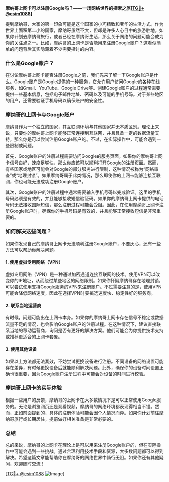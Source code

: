 **摩纳哥上网卡可以注册Google吗？——一场网络世界的探索之旅[[TG💪+ @esim1088](https://t.me/s/esim1088)]**

提到摩纳哥，大家的第一印象可能是这个国家的小巧精致和奢华的生活方式。作为世界上面积第二小的国家，摩纳哥虽然不大，但却是许多人心目中的旅游胜地。如果你计划去摩纳哥旅行，或者已经在摩纳哥生活，那么关于网络的问题可能会成为你的关注点之一。比如，摩纳哥的上网卡是否能用来注册Google账户？这看似简单的问题背后其实隐藏着不少需要探讨的内容。

### 什么是Google账户？

在讨论摩纳哥上网卡能否注册Google之前，我们先来了解一下Google账户是什么。Google账户是Google提供的一种服务，它允许用户访问Google的各种在线服务，如Gmail、YouTube、Google Drive等。创建Google账户的过程通常需要提供一些基本信息，包括电子邮件地址、密码以及可能的手机号码。对于某些地区的用户，还需要验证手机号码以确保账户的安全性。

### 摩纳哥的上网卡与Google账户

摩纳哥作为一个独立的国家，其互联网环境与其他国家并无本质区别。理论上来说，只要你的摩纳哥上网卡能够正常连接到互联网，并且具备一定的数据流量支持，那么你是可以尝试注册Google账户的。不过，在实际操作中，可能会遇到一些限制或问题。

首先，Google账户的注册过程需要访问Google的服务页面。如果你的摩纳哥上网卡信号良好，速度足够快，那么你应该可以顺利打开Google的注册页面。然而，有些国家或地区可能会对Google的部分服务进行限制，这种情况被称为“网络审查”或“地理封锁”。如果摩纳哥属于此类情况，那么即使你的上网卡能够连接互联网，你也可能无法成功注册Google账户。

其次，Google账户的注册过程中通常需要输入手机号码以完成验证。这里的手机号码必须是有效的，并且能够接收短信验证码。如果你的摩纳哥上网卡提供的电话号码无法接收国际短信，那么注册过程可能会受阻。因此，在使用摩纳哥上网卡注册Google账户时，确保你的手机号码是有效的，并且能够正常接收短信是非常重要的。

### 如何解决这些问题？

如果你发现自己的摩纳哥上网卡无法顺利注册Google账户，不要灰心，还有一些方法可以帮助你解决问题。

#### 1. 使用虚拟专用网络（VPN）

虚拟专用网络（VPN）是一种通过加密通道连接互联网的技术。使用VPN可以改变你的IP地址，从而绕过某些地区的网络限制。如果你怀疑摩纳哥存在地理封锁，可以尝试使用支持Google服务的VPN来注册账户。不过需要注意的是，使用VPN可能会降低网络速度，因此在选择VPN时要挑选速度快、稳定性好的服务商。

#### 2. 联系当地运营商

有时候，问题可能出在上网卡本身。如果你的摩纳哥上网卡存在信号不稳定或数据流量不足的情况，也会影响Google账户的注册过程。在这种情况下，建议直接联系当地的移动运营商，询问是否有更好的解决方案。他们可能会为你提供技术支持或推荐更适合的上网卡套餐。

#### 3. 使用其他设备

如果以上方法都无法奏效，不妨尝试更换设备进行注册。不同设备的网络设置可能存在差异，有时候更换设备后就能顺利解决问题。此外，确保你的设备时间设置正确也很重要，因为Google账户注册过程中可能会对设备的时间进行校验。

### 摩纳哥上网卡的实际体验

根据一些用户的反馈，摩纳哥的上网卡在大多数情况下是可以正常使用Google服务的。无论是浏览网页还是观看视频，摩纳哥的网络环境都表现得相当不错。然而，正如前面提到的，具体的注册体验可能会因个人情况而异。如果你计划前往摩纳哥旅行或长期居住，提前做好相关准备是非常必要的。

### 总结

总的来说，摩纳哥的上网卡在理论上是可以用来注册Google账户的，但在实际操作中可能会遇到一些挑战。通过合理利用技术手段和资源，大多数问题都可以得到解决。希望这篇文章能帮助你在摩纳哥的网络世界中畅行无阻。如果你还有其他疑问，欢迎随时交流！

[[TG💪+ @esim1088](https://t.me/s/esim1088) ![Image](https://i.postimg.cc/4NQfJmqS/Snipaste-2025-05-13-00-14-12.png)]